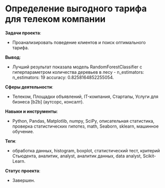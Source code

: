 # Определение выгодного тарифа для телеком компании
__Задачи проекта__: 
* Проанализировать поведение клиентов и поиск оптимального тарифа.

__Вывод__: 
* Лучший результат показала модель RandomForestClassifier с гиперпараметром количества деревьев в лесу - n_estimators: n_estimators: 19 accuracy: 0.8258164852255054.
 
__Сферы деятельности__: 
* Телеком, Площадки объявлений, IT-компания, Стартапы, Услуги для бизнеса [b2b] (аутсорс, консалт).

__Навыки и инструменты__:
* Python, Pandas, Matplotlib, numpy, SciPy, описательная статистика, проверка статистических гипотез, math, Seaborn, sklearn, машинное обучение.

__Теги__:
* обработка данных, histogram, boxplot, статистический тест, критерий Стьюдента, аналитик, analyst, аналитик данных, data analyst, Scikit-Learn.

__Статус проекта__: 
* Завершен.
